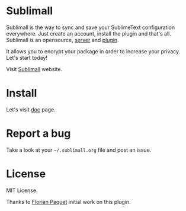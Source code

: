 Sublimall
=========

Sublimall is the way to sync and save your SublimeText configuration everywhere. Just create an account, install the plugin and that's all.
Sublimall is an opensource, [server](http://sublimall.socketubs.org) and [plugin](https://github.com/socketubs/sublimall).

It allows you to encrypt your package in order to increase your privacy. Let's start today!

Visit [Sublimall](http://sublimall.socketubs.org/) website.

Install
=======

Let's visit [doc](http://sublimall.socketubs.org/docs) page.

Report a bug
============

Take a look at your ``~/.sublimall.org`` file and post an issue.

License
=======

MIT License.

Thanks to [Florian Paquet](https://github.com/florianpaquet) initial work on this plugin.
